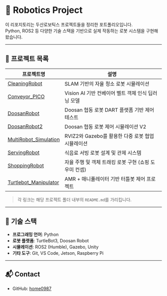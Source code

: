 # 🤖 Robotics Project

이 리포지토리는 두산로보틱스 프로젝트들을 정리한 포트폴리오입니다.  
Python, ROS2 등 다양한 기술 스택을 기반으로 실제 작동하는 로봇 시스템을 구현해왔습니다.

---

## 📁 프로젝트 목록

| 프로젝트명 | 설명 |
|------------|------|
| [CleaningRobot](./CleaningRobot/README.md) | SLAM 기반의 자율 청소 로봇 시뮬레이션 |
| [Conveyor_PICO](./Conveyor_PICO/README.md) | Vision AI 기반 컨베이어 벨트 객체 인식 딥러닝 모델 |
| [DoosanRobot](./DoosanRobot/README.md) | Doosan 협동 로봇 DART 플랫폼 기반 제어 테스트 |
| [DoosanRobot2](./DoosanRobot2/README.md) | Doosan 협동 로봇 제어 시뮬레이션 V2 |
| [MultiRobot_Simulation](./MultiRobot_Simulation/README.md) | RVIZ2와 Gazebo를 활용한 다중 로봇 협업 시뮬레이션 |
| [ServingRobot](./ServingRobot/README.md) | 식음료 서빙 로봇 설계 및 관제 시스템 |
| [ShoppingRobot](./ShoppingRobot/README.md) | 자율 주행 및 객체 트래킹 로봇 구현 (쇼핑 도우미 컨셉) |
| [Turtlebot_Manipulator](./Turtlebot_Manipulator/README.md) | AMR + 매니퓰레이터 기반 터틀봇 제어 프로젝트 |

> 각 링크는 해당 프로젝트 폴더 내부의 `README.md`를 가리킵니다.  

---

## 🔧 기술 스택

- **프로그래밍 언어**: Python
- **로봇 플랫폼**: TurtleBot3, Doosan Robot
- **시뮬레이션**: ROS2 (Humble), Gazebo, Unity
- **기타 도구**: Git, VS Code, Jetson, Raspberry Pi

---

## 📬 Contact

- GitHub: [home0987](https://github.com/home0987)
